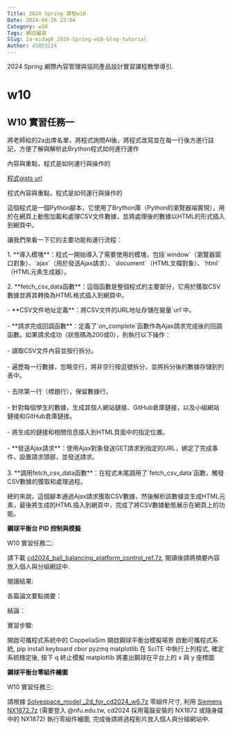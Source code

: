 ```yaml
---
Title: 2024 Spring 課程w10
Date: 2024-04-26 22:04
Category: w10
Tags: 網誌編寫
Slug: 2a-midag6_2024-Spring-w10-blog-tutorial
Author: 41023124
---
```


2024 Spring 網際內容管理與協同產品設計實習課程教學導引.

<!-- PELICAN_END_SUMMARY -->

# w10

<h2>W10 實習任務一</h2>
<p>將老師給的2a出席名單，將程式詢問AI後，將程式改寫並在每一行後方進行註記，方便了解與解析此Brython程式如何進行運作</p>
<p><span>內容與重點，程式是如何運行與操作的</span></p>
<p><a href="https://gist.githubusercontent.com/41023124/500875a36052f90472928c0fd722707e/raw/42ccb4354ff3beaf2b5771b40cd2133d1d8c944d/2a2">程式gists url</a></p>
<p><span>程式內容與重點，程式是如何運行與操作的</span></p>
<p>這個程式是一個Python腳本，它使用了Brython庫（Python的瀏覽器端實現），用於在網頁上動態加載和處理CSV文件數據，並將處理後的數據以HTML的形式插入到網頁中。</p>
<p>讓我們來看一下它的主要功能和運行流程：</p>
<p>1. **導入模塊**：程式一開始導入了需要使用的模塊，包括`window`（瀏覽器窗口對象）、`ajax`（用於發送Ajax請求）、`document`（HTML文檔對象）、`html`（HTML元素生成器）。</p>
<p>2. **fetch_csv_data函數**：這個函數是整個程式的主要部分，它用於獲取CSV數據並將其轉換為HTML格式插入到網頁中。</p>
<p>- **CSV文件地址定義**：將CSV文件的URL地址存儲在變量`url`中。<br> <br> - **請求完成回調函數**：定義了`on_complete`函數作為Ajax請求完成後的回調函數。如果請求成功（狀態碼為200或0），則執行以下操作：<br> <br> - 讀取CSV文件內容並按行拆分。<br> <br> - 遍歷每一行數據，忽略空行，將非空行按逗號拆分，並將拆分後的數據存儲到列表中。<br> <br> - 去除第一行（標題行），保留數據行。<br> <br> - 針對每個學生的數據，生成其個人網站鏈接、GitHub倉庫鏈接，以及小組網站鏈接和GitHub倉庫鏈接。<br> <br> - 將生成的鏈接和相關信息插入到HTML頁面中的指定位置。<br> <br> - **發送Ajax請求**：使用Ajax對象發送GET請求到指定的URL，綁定了完成事件，設置請求頭部，並發送請求。<br> <br>3. **調用fetch_csv_data函數**：在程式末尾調用了`fetch_csv_data`函數，觸發CSV數據的獲取和處理過程。</p>
<p>總的來說，這個腳本通過Ajax請求獲取CSV數據，然後解析該數據並生成HTML元素，最後將生成的HTML插入到網頁中，完成了將CSV數據動態展示在網頁上的功能。</p>
<p></p>


<p><strong>鋼球平衡台 PID 控制與模擬</strong></p>
<p>W10 實習任務二:</p>
<p>請下載<span>&nbsp;</span><a href="http://229.cycu.org/cd2024_ball_balancing_platform_control_ref.7z">cd2024_ball_balancing_platform_control_ref.7z</a>, 閱讀後請將摘要內容放入個人與分組網誌中.</p>
<p>閱讀結果:</p>
<p>各篇論文要點摘要：</p>
<p>結論：</p>
<p></p>
<p>實習步驟:</p>
<p>開啟可攜程式系統中的 CoppeliaSim 開啟鋼球平衡台模擬場景 啟動可攜程式系統, pip install keyboard cbor pyzmq matplotlib 在 SciTE 中執行上列程式, 確定系統穩定後, 按下 q 終止模擬 matplotlib 將畫出鋼球在平台上的 x 與 y 座標圖</p>
<p></p>
<p><strong>鋼球平衡台零組件繪圖</strong></p>
<p>W10 實習任務三:</p>
<p>請根據<span>&nbsp;</span><a href="https://mde.tw/cd2024/downloads/Solvespace_model%20_2d_for_cd2024_w6.7z">Solvespace_model _2d_for_cd2024_w6.7z</a><span>&nbsp;</span>零組件尺寸, 利用<span>&nbsp;</span><a href="https://nfuedu-my.sharepoint.com/:u:/g/personal/yen_nfu_edu_tw/EehhlaMDzTxAlOBppbPSoPwBCzsOQxvshtNL8xJel-zbJQ?e=YwKvdH">Siemens NX1872.7z</a><span>&nbsp;</span>(需要登入 @nfu.edu.tw, cd2024 採用電腦安裝的 NX1872 或隨身碟中的 NX1872) 執行零組件繪圖, 完成後請將過程影片放入個人與分組網站中.</p>